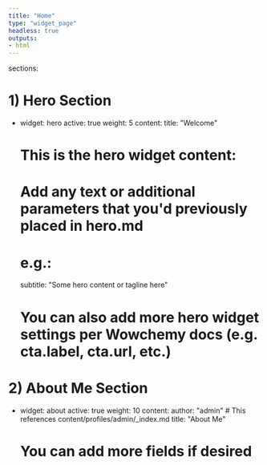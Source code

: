 ```yaml
---
title: "Home"
type: "widget_page"
headless: true
outputs:
- html
---
```


sections:
  # 1) Hero Section
  - widget: hero
    active: true
    weight: 5
    content:
      title: "Welcome"
      # This is the hero widget content:
      # Add any text or additional parameters that you'd previously placed in hero.md
      # e.g.:
      subtitle: "Some hero content or tagline here"
      # You can also add more hero widget settings per Wowchemy docs (e.g. cta.label, cta.url, etc.)

  # 2) About Me Section
  - widget: about
    active: true
    weight: 10
    content:
      author: "admin"      # This references content/profiles/admin/_index.md
      title: "About Me"
      # You can add more fields if desired
